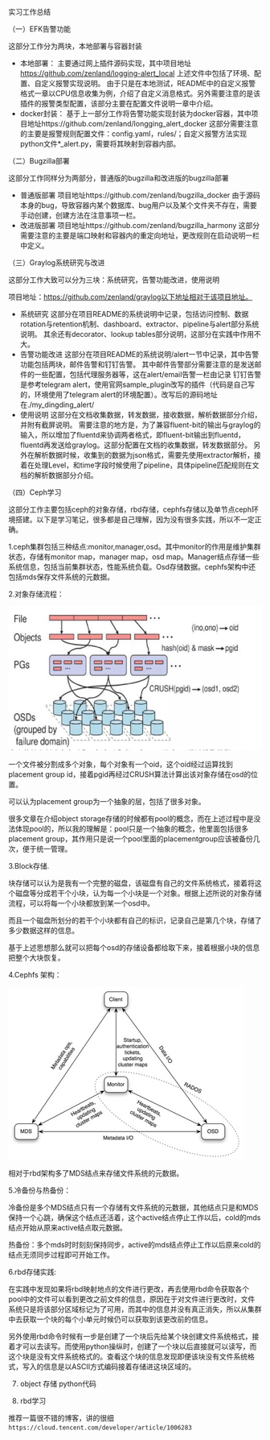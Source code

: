 实习工作总结

（一）EFK告警功能

这部分工作分为两块，本地部署与容器封装

- 本地部署：
    主要通过网上插件源码实现，其中项目地址    https://github.com/zenland/logging-alert_local
    上述文件中包括了环境、配置、自定义报警实现说明。
    由于只是在本地测试，README中的自定义报警格式一章以CPU信息收集为例，介绍了自定义消息格式。另外需要注意的是该插件的报警类型配置，该部分主要在配置文件说明一章中介绍。
- docker封装：
    基于上一部分工作将告警功能实现封装为docker容器，其中项目地址https://github.com/zenland/longging_alert_docker
    这部分需要注意的主要是报警规则配置文件：config.yaml，rules/；自定义报警方法实现python文件*_alert.py，需要将其映射到容器内部。

（二）Bugzilla部署

这部分工作同样分为两部分，普通版的bugzilla和改进版的bugzilla部署

- 普通版部署
  项目地址https://github.com/zenland/bugzilla_docker
  由于源码本身的bug，导致容器内某个数据库、bug用户以及某个文件夹不存在，需要手动创建，创建方法在注意事项一栏。
- 改进版部署
  项目地址https://github.com/zenland/bugzilla_harmony
  这部分需要注意的主要是端口映射和容器内的重定向地址，更改规则在启动说明一栏中定义。

（三）Graylog系统研究与改进

这部分工作大致可以分为三块：系统研究，告警功能改进，使用说明

项目地址：https://github.com/zenland/graylog以下地址相对于该项目地址。

- 系统研究
    这部分在项目README的系统说明中记录，包括访问控制、数据rotation与retention机制、dashboard、extractor、pipeline与alert部分系统说明。
    其余还有decorator、lookup tables部分说明，这部分在实践中作用不大。
- 告警功能改进
    这部分在项目README的系统说明/alert一节中记录，其中告警功能包括两块，邮件告警和钉钉告警。
    其中邮件告警部分需要注意的是发送邮件的一些配置，包括代理服务器等，这在alert/email告警一栏由记录
    钉钉告警是参考telegram alert，使用官网sample_plugin改写的插件（代码是自己写的，环境使用了telegram alert的环境配置）。改写后的源码地址在./my_dingding_alert/
- 使用说明
    这部分在文档收集数据，转发数据，接收数据，解析数据部分介绍，并附有截屏说明。
    需要注意的地方是，为了兼容fluent-bit的输出与graylog的输入，所以增加了fluentd来协调两者格式，即fluent-bit输出到fluentd，fluentd再发送给graylog。这部分配置在文档的收集数据，转发数据部分。
    另外在解析数据时候，收集到的数据为json格式，需要先使用extractor解析，接着在处理Level，和time字段时候使用了pipeline，具体pipeline匹配规则在文档的解析数据部分介绍。

（四）Ceph学习

  这部分工作主要包括ceph的对象存储，rbd存储，cephfs存储以及单节点ceph环境搭建。以下是学习笔记，很多都是自己理解，因为没有很多实践，所以不一定正确。

  1.ceph集群包括三种结点:monitor,manager,osd。其中monitor的作用是维护集群状态，存储有monitor map，manager map，osd map。Manager结点存储一些系统信息，包括当前集群状态，性能系统负载。Osd存储数据。cephfs架构中还包括mds保存文件系统的元数据。

2.对象存储流程：

![](./object.PNG)

  一个文件被分割成多个对象，每个对象有一个oid，这个oid经过运算找到placement group id，接着pgid再经过CRUSH算法计算出该对象存储在osd的位置。

  可以认为placement group为一个抽象的层，包括了很多对象。

  很多文章在介绍object storage存储的时候都有pool的概念，而在上述过程中是没法体现pool的，所以我的理解是：pool只是一个抽象的概念，他里面包括很多placement group，其作用只是说一个pool里面的placementgroup应该被备份几次，便于统一管理。

3.Block存储.

  块存储可以认为是我有一个完整的磁盘，该磁盘有自己的文件系统格式，接着将这个磁盘等分成若干个小块，认为每一个小块是一个对象。根据上述所说的对象存储流程，可以将每一个小块都放到某一个osd中。

  而且一个磁盘所划分的若干个小块都有自己的标识，记录自己是第几个块，存储了多少数据这样的信息。

  基于上述思想那么就可以把每个osd的存储设备都给取下来，接着根据小块的信息把整个大块恢复。

4.Cephfs 架构：

![](./cephfs.png)

  相对于rbd架构多了MDS结点来存储文件系统的元数据。

5.冷备份与热备份：

  冷备份是多个MDS结点只有一个存储有文件系统的元数据，其他结点只是和MDS保持一个心跳，确保这个结点还活着，这个active结点停止工作以后，cold的mds结点开始从原来active结点取元数据。

  热备份：多个mds时时刻刻保持同步，active的mds结点停止工作以后原来cold的结点无须同步过程即可开始工作。

6.rbd存储实践:

  在实践中发现如果将rbd映射地点的文件进行更改，再去使用rbd命令获取各个pool中的文件可以看到更改之前文件的信息，原因在于对文件进行更改时，文件系统只是将该部分区域标记为了可用，而其中的信息并没有真正消失，所以从集群中去获取一个块的每个小单元时候仍可以获取到该更改前的信息。

  另外使用rbd命令时候有一步是创建了一个块后先给某个块创建文件系统格式，接着才可以去读写。而使用python操纵时，创建了一个块以后直接就可以读写，而这个块是没有文件系统格式的。查看这个块的信息发现即便该块没有文件系统格式，写入的信息是以ASCII方式编码接着存储进这块区域的。
  
7. object 存储 python代码

8. rbd学习
  
  推荐一篇很不错的博客，讲的很细`https://cloud.tencent.com/developer/article/1006283`
  

